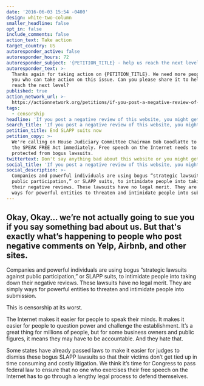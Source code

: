 ```yaml
---
date: '2016-06-03 15:54 -0400'
design: white-two-column
smaller_headline: false
opt_in: false
include_comments: false
action_text: Take action
target_country: US
autoresponder_active: false
autoresponder_hours: 72
autoresponder_subject: '{PETITION_TITLE} - help us reach the next level!'
autoresponder_text: >-
  Thanks again for taking action on {PETITION_TITLE}. We need more people like
  you who can take action on this issue. Can you please share it to help us
  reach the next level?
published: true
action_network_url: >-
  https://actionnetwork.org/petitions/if-you-post-a-negative-review-of-this-website-you-might-get-sued/
tags:
  - censorship
headline: 'If you post a negative review of this website, you might get sued.'
search_title: 'If you post a negative review of this website, you might get sued.'
petition_title: End SLAPP suits now
petition_copy: >-
  We're calling on House Judiciary Committee Chairman Bob Goodlatte to take up
  the SPEAK FREE Act immediately. Free speech on the Internet needs to be
  protected from bogus lawsuits.
twittertext: Don't say anything bad about this website or you might get sued.
social_title: 'If you post a negative review of this website, you might get sued. '
social_description: >-
  Companies and powerful individuals are using bogus “strategic lawsuits against
  public participation,” or SLAPP suits, to intimidate people into taking down
  their negative reviews. These lawsuits have no legal merit. They are simply
  ways for powerful entities to threaten and intimidate people into submission.
---
```

## Okay, Okay… we’re not actually going to sue you if you say something bad about us. But that's exactly what’s happening to people who post negative comments on Yelp, Airbnb, and other sites. 

Companies and powerful individuals are using bogus “strategic lawsuits against public participation,” or SLAPP suits, to intimidate people into taking down their negative reviews. These lawsuits have no legal merit. They are simply ways for powerful entities to threaten and intimidate people into submission. 

This is censorship at its worst. 

The Internet makes it easier for people to speak their minds. It makes it easier for people to question power and challenge the establishment. It’s a great thing for millions of people, but for some business owners and public figures, it means they may have to be accountable. And they hate that. 

Some states have already passed laws to make it easier for judges to dismiss these bogus SLAPP lawsuits so that their victims don’t get tied up in time consuming and costly litigation. We think it’s time for Congress to pass federal law to ensure that no one who exercises their free speech on the Internet has to go through a lengthy legal process to defend themselves.

